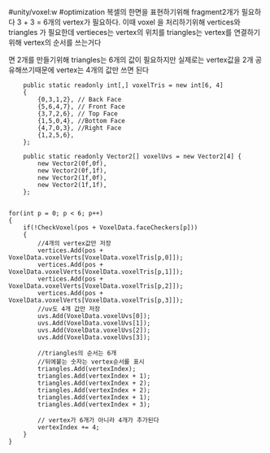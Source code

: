 #unity/voxel:w
#optimization 
복셀의 한면을 표현하기위해 fragment2개가 필요하다
3 + 3 = 6개의 vertex가 필요하다.
이때 voxel 을 처리하기위해
vertices와 triangles 가 필요한데
vertieces는 vertex의 위치를
triangles는 vertex를 연결하기 위해 vertex의 순서를 쓰는거다

면 2개를 만들기위해 triangles는 6개의 값이 필요하지만
실제로는 vertex값을 2개 공유해쓰기때문에
vertex는 4개의 값만 쓰면 된다
```CSharp
    public static readonly int[,] voxelTris = new int[6, 4]
    {
        {0,3,1,2}, // Back Face
        {5,6,4,7}, // Front Face
        {3,7,2,6}, // Top Face
        {1,5,0,4}, //Bottom Face
        {4,7,0,3}, //Right Face
        {1,2,5,6},
    };

    public static readonly Vector2[] voxelUvs = new Vector2[4] {
        new Vector2(0f,0f),
        new Vector2(0f,1f),
        new Vector2(1f,0f),
        new Vector2(1f,1f),
    };


for(int p = 0; p < 6; p++)
{
	if(!CheckVoxel(pos + VoxelData.faceCheckers[p]))
	{
		//4개의 vertex값만 저장
		vertices.Add(pos + VoxelData.voxelVerts[VoxelData.voxelTris[p,0]]);
		vertices.Add(pos + VoxelData.voxelVerts[VoxelData.voxelTris[p,1]]);
		vertices.Add(pos + VoxelData.voxelVerts[VoxelData.voxelTris[p,2]]);
		vertices.Add(pos + VoxelData.voxelVerts[VoxelData.voxelTris[p,3]]);
		//uv도 4개 값만 저장
		uvs.Add(VoxelData.voxelUvs[0]);
		uvs.Add(VoxelData.voxelUvs[1]);
		uvs.Add(VoxelData.voxelUvs[2]);
		uvs.Add(VoxelData.voxelUvs[3]);

		//triangles의 순서는 6개
		//뒤에붙는 숫자는 vertex순서를 표시
		triangles.Add(vertexIndex);
		triangles.Add(vertexIndex + 1);
		triangles.Add(vertexIndex + 2);
		triangles.Add(vertexIndex + 2);
		triangles.Add(vertexIndex + 1);
		triangles.Add(vertexIndex + 3);

		// vertex가 6개가 아니라 4개가 추가된다
		vertexIndex += 4;
	}
}
```